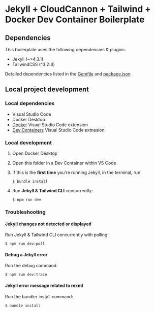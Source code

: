 # Jekyll + CloudCannon + Tailwind + Docker Dev Container Boilerplate

## Dependencies

This boilerplate uses the following dependencies & plugins:

- Jekyll (~>4.3.1)
- TailwindCSS (^3.2.4)

Detailed dependencies listed in the [Gemfile](./Gemfile) and [package.json](./package.json)
  
## Local project development

### Local dependencies

- Visual Studio Code
- Docker Desktop
- [Docker](https://marketplace.visualstudio.com/items?itemName=ms-azuretools.vscode-docker) Visual Studio Code extension
- [Dev Containers](https://marketplace.visualstudio.com/items?itemName=ms-vscode-remote.remote-containers) Visual Studio Code extnesion

### Local development

1. Open Docker Desktop

2. Open this folder in a Dev Container within VS Code

3. If this is the **first time** you're running Jekyll, in the terminal, run
    ```
    $ bundle install
    ```

4. Run **Jekyll & Tailwind CLI** concurrently:
    ```
    $ npm run dev
    ```

### Troubleshooting

#### **Jekyll changes not detected or displayed**
Run Jekyll & Tailwind CLI concurrently with polling:
```
$ npm run dev:poll
```
#### **Debug a Jekyll error**
Run the debug command:
```
$ npm run dev:trace
```
#### **Jekyll error message related to rexml**
Run the bundler install command:
```
$ bundle install
```